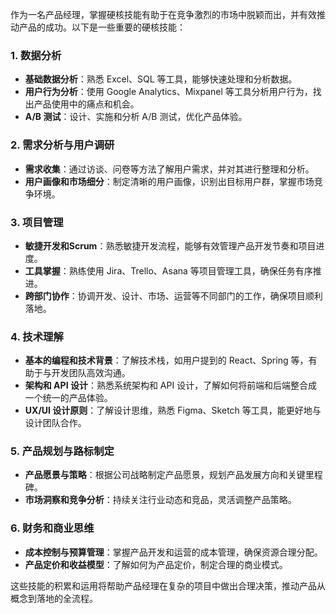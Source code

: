 作为一名产品经理，掌握硬核技能有助于在竞争激烈的市场中脱颖而出，并有效推动产品的成功。以下是一些重要的硬核技能：

### 1. **数据分析**
   - **基础数据分析**：熟悉 Excel、SQL 等工具，能够快速处理和分析数据。
   - **用户行为分析**：使用 Google Analytics、Mixpanel 等工具分析用户行为，找出产品使用中的痛点和机会。
   - **A/B 测试**：设计、实施和分析 A/B 测试，优化产品体验。

### 2. **需求分析与用户调研**
   - **需求收集**：通过访谈、问卷等方法了解用户需求，并对其进行整理和分析。
   - **用户画像和市场细分**：制定清晰的用户画像，识别出目标用户群，掌握市场竞争环境。

### 3. **项目管理**
   - **敏捷开发和Scrum**：熟悉敏捷开发流程，能够有效管理产品开发节奏和项目进度。
   - **工具掌握**：熟练使用 Jira、Trello、Asana 等项目管理工具，确保任务有序推进。
   - **跨部门协作**：协调开发、设计、市场、运营等不同部门的工作，确保项目顺利落地。

### 4. **技术理解**
   - **基本的编程和技术背景**：了解技术栈，如用户提到的 React、Spring 等，有助于与开发团队高效沟通。
   - **架构和 API 设计**：熟悉系统架构和 API 设计，了解如何将前端和后端整合成一个统一的产品体验。
   - **UX/UI 设计原则**：了解设计思维，熟悉 Figma、Sketch 等工具，能更好地与设计团队合作。

### 5. **产品规划与路标制定**
   - **产品愿景与策略**：根据公司战略制定产品愿景，规划产品发展方向和关键里程碑。
   - **市场洞察和竞争分析**：持续关注行业动态和竞品，灵活调整产品策略。

### 6. **财务和商业思维**
   - **成本控制与预算管理**：掌握产品开发和运营的成本管理，确保资源合理分配。
   - **产品定价和收益模型**：了解如何为产品定价，制定合理的商业模式。

这些技能的积累和运用将帮助产品经理在复杂的项目中做出合理决策，推动产品从概念到落地的全流程。
